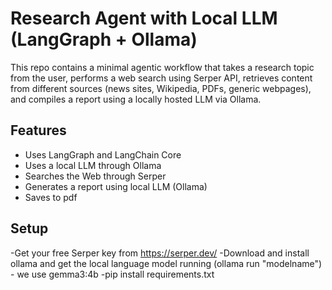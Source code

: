 # Research Agent with Local LLM (LangGraph + Ollama)

This repo contains a minimal agentic workflow that takes a research topic from the user, performs a web search using Serper API, retrieves content from different sources (news sites, Wikipedia, PDFs, generic webpages), and compiles a report using a locally hosted LLM via Ollama.

## Features

- Uses LangGraph and LangChain Core
- Uses a local LLM through Ollama
- Searches the Web through Serper
- Generates a report using local LLM (Ollama)
- Saves to pdf

## Setup
-Get your free Serper key from https://serper.dev/
-Download and install ollama and get the local language model running (ollama run "modelname") - we use gemma3:4b
-pip install requirements.txt

